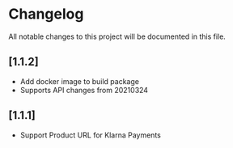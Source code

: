# Changelog
All notable changes to this project will be documented in this file.

## [1.1.2]

- Add docker image to build package
- Supports API changes from 20210324

## [1.1.1]

- Support Product URL for Klarna Payments